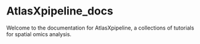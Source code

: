 # AtlasXpipeline_docs

Welcome to the documentation for AtlasXpipeline, a collections of tutorials for spatial omics analysis.

